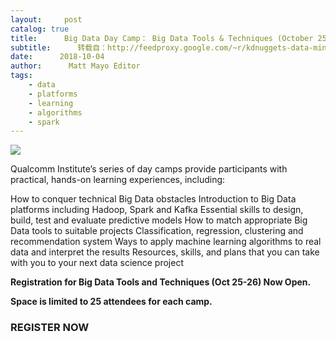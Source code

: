 ```yaml
---
layout:     post
catalog: true
title:      Big Data Day Camp： Big Data Tools & Techniques (October 25-26)
subtitle:      转载自：http://feedproxy.google.com/~r/kdnuggets-data-mining-analytics/~3/2HrJ5AaIBw4/ucsd-big-data-day-camp-tools-techniques-october.html
date:      2018-10-04
author:      Matt Mayo Editor
tags:
    - data
    - platforms
    - learning
    - algorithms
    - spark
---
```


![](http://feedproxy.google.com/wp-content/uploads/ucsd-big-data-day-camp.jpg)


Qualcomm Institute’s series of day camps provide participants with practical, hands-on learning experiences, including:

How to conquer technical Big Data obstacles
Introduction to Big Data platforms including Hadoop, Spark and Kafka
Essential skills to design, build, test and evaluate predictive models
How to match appropriate Big Data tools to suitable projects
Classification, regression, clustering and recommendation system
Ways to apply machine learning algorithms to real data and interpret the results
Resources, skills, and plans that you can take with you to your next data science project

**Registration for Big Data Tools and Techniques (Oct 25-26) Now Open.**

**Space is limited to 25 attendees for each camp.**

### **REGISTER NOW**












